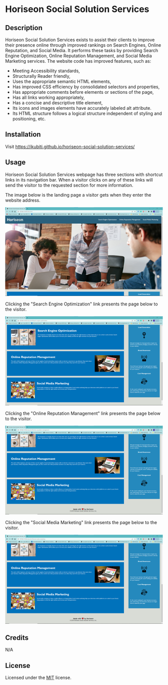 # Horiseon Social Solution Services

## Description

Horiseon Social Solution Services exists to assist their clients to improve their presence online through improved rankings on Search Engines, Online Reputation, and Social Media. It performs these tasks by providing Search Engine Optimization, Online Reputation Management, and Social Media Marketing services. The website code has improved features, such as:

- Meeting Accessibility standards,
- Structurally Reader friendly,
- Uses the appropriate semantic HTML elements,
- Has improved CSS efficiency by consolidated selectors and properties,
- Has appropriate comments before elements or sections of the page,
- Has all links working appropriately,
- Has a concise and descriptive title element,
- Its icons and images elements have accurately labeled alt attribute.
- Its HTML structure follows a logical structure independent of styling and positioning, etc.

## Installation

Visit https://ikubiti.github.io/horiseon-social-solution-services/

## Usage

Horiseon Social Solution Services webpage has three sections with shortcut links in its navigation bar. When a visitor clicks on any of these links will send the visitor to the requested section for more information.

The image below is the landing page a visitor gets when they enter the website address.

![Horiseon Landing Page](assets/images/Horiseon-landing-page.png)

Clicking the "Search Engine Optimization" link presents the page below to the visitor.

![Search Engine Optimization Link](assets/images/Search-engine-link.png)

Clicking the "Online Reputation Management" link presents the page below to the visitor.

![Online Reputation Management Link](assets/images/Online-Reputation-Link.png)

Clicking the "Social Media Marketing" link presents the page below to the visitor.

![Social Media Marketing Link](assets/images/Social-Media-Link.png)

## Credits

N/A

## License

Licensed under the [MIT](LICENSE.txt) license.
